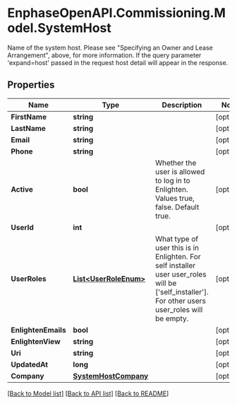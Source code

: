 # EnphaseOpenAPI.Commissioning.Model.SystemHost
Name of the system host. Please see \"Specifying an Owner and Lease Arrangement\", above, for more information. If the query parameter 'expand=host' passed in the request host detail will appear in the response.

## Properties

Name | Type | Description | Notes
------------ | ------------- | ------------- | -------------
**FirstName** | **string** |  | [optional] 
**LastName** | **string** |  | [optional] 
**Email** | **string** |  | [optional] 
**Phone** | **string** |  | [optional] 
**Active** | **bool** | Whether the user is allowed to log in to Enlighten. Values true, false. Default true. | [optional] 
**UserId** | **int** |  | [optional] 
**UserRoles** | [**List&lt;UserRoleEnum&gt;**](UserRoleEnum.md) | What type of user this is in Enlighten. For self installer user user_roles will be [&#39;self_installer&#39;]. For other users user_roles will be empty. | [optional] 
**EnlightenEmails** | **bool** |  | [optional] 
**EnlightenView** | **string** |  | [optional] 
**Uri** | **string** |  | [optional] 
**UpdatedAt** | **long** |  | [optional] 
**Company** | [**SystemHostCompany**](SystemHostCompany.md) |  | [optional] 

[[Back to Model list]](../README.md#documentation-for-models) [[Back to API list]](../README.md#documentation-for-api-endpoints) [[Back to README]](../README.md)


